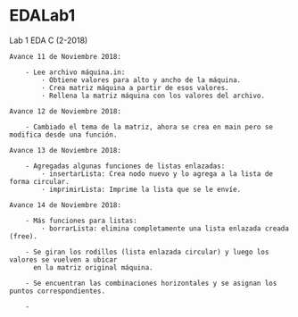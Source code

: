 # EDALab1
Lab 1 EDA C (2-2018)

    Avance 11 de Noviembre 2018:

        - Lee archivo máquina.in:
            · Obtiene valores para alto y ancho de la máquina.
            · Crea matriz máquina a partir de esos valores.
            · Rellena la matriz máquina con los valores del archivo.
    
    Avance 12 de Noviembre 2018:

        - Cambiado el tema de la matriz, ahora se crea en main pero se modifica desde una función.

    Avance 13 de Noviembre 2018:

        - Agregadas algunas funciones de listas enlazadas:
            · insertarLista: Crea nodo nuevo y lo agrega a la lista de forma circular.
            · imprimirLista: Imprime la lista que se le envíe.
    
    Avance 14 de Noviembre 2018:

        - Más funciones para listas:
            · borrarLista: elimina completamente una lista enlazada creada (free).
        
        - Se giran los rodillos (lista enlazada circular) y luego los valores se vuelven a ubicar
          en la matriz original máquina.

        - Se encuentran las combinaciones horizontales y se asignan los puntos correspondientes.

        -
